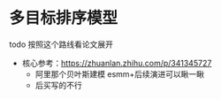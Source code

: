 # 多目标排序模型

todo 按照这个路线看论文展开
* 核心参考：https://zhuanlan.zhihu.com/p/341345727
  * 阿里那个贝叶斯建模 esmm+后续演进可以瞅一瞅
  * 后买写的不行